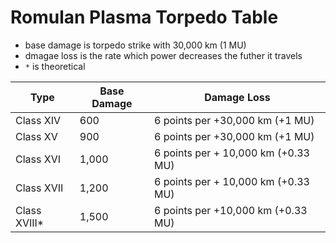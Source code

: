 
# Romulan Plasma Torpedo Table

- base damage is torpedo strike with 30,000 km (1 MU)
- dmagae loss is the rate which power decreases the futher it travels
- `*` is theoretical

| Type          |  Base Damage      | Damage Loss                           |
|---------------|-------------------|---------------------------------------|
| Class XIV     |  600              | 6 points per +30,000 km (+1 MU)       |
| Class XV      |  900              | 6 points per +30,000 km (+1 MU)       |
| Class XVI     |  1,000            | 6 points per + 10,000 km (+0.33 MU)   |
| Class XVII    | 1,200             | 6 points per + 10,000 km (+0.33 MU)   |
| Class XVIII*  | 1,500             | 6 points per +10,000 km (+0.33 MU)    |